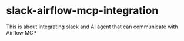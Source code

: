 # slack-airflow-mcp-integration
This is about integrating slack and AI agent that can communicate with Airflow MCP
